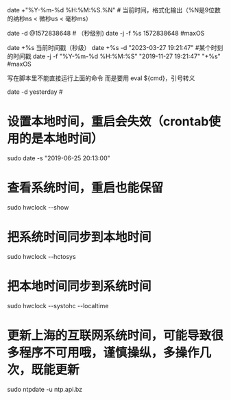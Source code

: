 date +"%Y-%m-%d %H:%M:%S.%N" # 当前时间，格式化输出（%N是9位数的纳秒ns < 微秒us < 毫秒ms）

date -d @1572838648 # （秒级别)
date -j -f %s 1572838648 #maxOS

date +%s 当前时间戳（秒级）
date +%s -d "2023-03-27 19:21:47" #某个时刻的时间戳
date -j -f "%Y-%m-%d %H:%M:%S" "2019-11-27 19:21:47" "+%s" #maxOS

写在脚本里不能直接运行上面的命令
而是要用 eval ${cmd}，引号转义

date -d yesterday # 

# 设置本地时间，重启会失效（crontab使用的是本地时间）
sudo date -s "2019-06-25 20:13:00"

# 查看系统时间，重启也能保留
sudo hwclock --show

# 把系统时间同步到本地时间
sudo hwclock --hctosys

# 把本地时间同步到系统时间
sudo hwclock --systohc --localtime

# 更新上海的互联网系统时间，可能导致很多程序不可用哦，谨慎操纵，多操作几次，既能更新
sudo ntpdate -u ntp.api.bz
